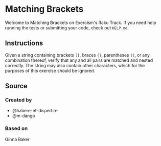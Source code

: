 # Matching Brackets

Welcome to Matching Brackets on Exercism's Raku Track.
If you need help running the tests or submitting your code, check out `HELP.md`.

## Instructions

Given a string containing brackets `[]`, braces `{}`, parentheses `()`, or any combination thereof, verify that any and all pairs are matched and nested correctly.
The string may also contain other characters, which for the purposes of this exercise should be ignored.

## Source

### Created by

- @habere-et-dispertire
- @m-dango

### Based on

Ginna Baker
